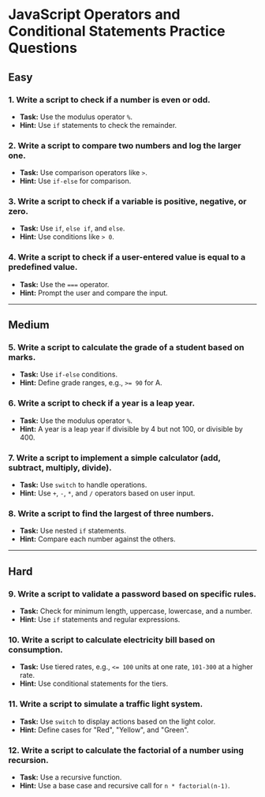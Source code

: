 # JavaScript Operators and Conditional Statements Practice Questions

## Easy

### 1. Write a script to check if a number is even or odd.
- **Task:** Use the modulus operator `%`.
- **Hint:** Use `if` statements to check the remainder.

### 2. Write a script to compare two numbers and log the larger one.
- **Task:** Use comparison operators like `>`.
- **Hint:** Use `if-else` for comparison.

### 3. Write a script to check if a variable is positive, negative, or zero.
- **Task:** Use `if`, `else if`, and `else`.
- **Hint:** Use conditions like `> 0`.

### 4. Write a script to check if a user-entered value is equal to a predefined value.
- **Task:** Use the `===` operator.
- **Hint:** Prompt the user and compare the input.

---

## Medium

### 5. Write a script to calculate the grade of a student based on marks.
- **Task:** Use `if-else` conditions.
- **Hint:** Define grade ranges, e.g., `>= 90` for A.

### 6. Write a script to check if a year is a leap year.
- **Task:** Use the modulus operator `%`.
- **Hint:** A year is a leap year if divisible by 4 but not 100, or divisible by 400.

### 7. Write a script to implement a simple calculator (add, subtract, multiply, divide).
- **Task:** Use `switch` to handle operations.
- **Hint:** Use `+`, `-`, `*`, and `/` operators based on user input.

### 8. Write a script to find the largest of three numbers.
- **Task:** Use nested `if` statements.
- **Hint:** Compare each number against the others.

---

## Hard

### 9. Write a script to validate a password based on specific rules.
- **Task:** Check for minimum length, uppercase, lowercase, and a number.
- **Hint:** Use `if` statements and regular expressions.

### 10. Write a script to calculate electricity bill based on consumption.
- **Task:** Use tiered rates, e.g., `<= 100` units at one rate, `101-300` at a higher rate.
- **Hint:** Use conditional statements for the tiers.

### 11. Write a script to simulate a traffic light system.
- **Task:** Use `switch` to display actions based on the light color.
- **Hint:** Define cases for "Red", "Yellow", and "Green".

### 12. Write a script to calculate the factorial of a number using recursion.
- **Task:** Use a recursive function.
- **Hint:** Use a base case and recursive call for `n * factorial(n-1)`.
